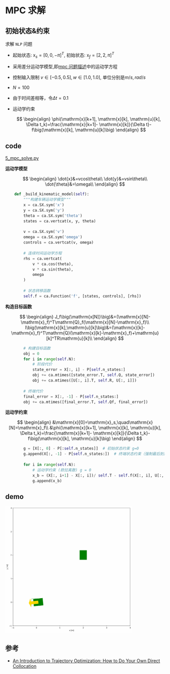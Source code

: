 # MPC 求解

## 初始状态&约束

求解 `NLP` 问题

- 起始状态: $\mathrm{x}_s=[0,0,-\pi]^T$, 初始状态: $\mathrm{x}_f=[2,2,\pi]^T$
- 采用差分运动学模型,即[mpc 问题描述](5.mpc问题描述.md)中的运动学方程
- 控制输入限制 $v\in[-0.5,0.5],w\in[1.0,1.0]$, 单位分别是$m/s,rad/s$
- $N=100$
- 由于时间差相等，令$\Delta t = 0.1$
- 运动学约束

  $$
  \begin{align}
  \phi(\mathrm{x}[k+1], \mathrm{x}[k], \mathrm{u}[k], \Delta t_k)=\frac{\mathrm{x}[k+1]- \mathrm{x}[k]}{\Delta t}-f\big(\mathrm{x}[k], \mathrm{u}[k]\big)
  \end{align}
  $$

## code

[5_mpc_solve.py](code/5_mpc_solve.py)

**运动学模型**

$$
\begin{align}
\dot{x}&=vcos\theta\\
\dot{y}&=vsin\theta\\
\dot{\theta}&=\omega\\
\end{align}
$$

```python
    def _build_kinematic_model(self):
        """构建车辆运动学模型"""
        x = ca.SX.sym('x')
        y = ca.SX.sym('y')
        theta = ca.SX.sym('theta')
        states = ca.vertcat(x, y, theta)

        v = ca.SX.sym('v')
        omega = ca.SX.sym('omega')
        controls = ca.vertcat(v, omega)

        # 连续时间运动学方程
        rhs = ca.vertcat(
            v * ca.cos(theta),
            v * ca.sin(theta),
            omega
        )

        # 状态转移函数
        self.f = ca.Function('f', [states, controls], [rhs])
```

**构造目标函数**

$$
\begin{align}
J_f\big(\mathrm{x[N]}\big)&=(\mathrm{x}[N]-\mathrm{x}_f)^T\mathrm{Q}_f(\mathrm{x}[N]-\mathrm{x}_f)\\
l\big(\mathrm{x}[k],\mathrm{u}[k]\big)&=(\mathrm{x}[k]-\mathrm{x}_f)^T\mathrm{Q}(\mathrm{x}[k]-\mathrm{x}_f)+\mathrm{u}[k]^TR\mathrm{u}[k]\\
\end{align}
$$

```python
        # 构建目标函数
        obj = 0
        for i in range(self.N):
            # 阶段代价
            state_error = X[:, i] - P[self.n_states:]
            obj += ca.mtimes([state_error.T, self.Q, state_error])
            obj += ca.mtimes([U[:, i].T, self.R, U[:, i]])

        # 终端代价
        final_error = X[:, -1] - P[self.n_states:]
        obj += ca.mtimes([final_error.T, self.Qf, final_error])
```

**运动学约束**

$$
\begin{align}
 &\mathrm{x}[0]=\mathrm{x}_s,\quad\mathrm{x}[N]=\mathrm{x}_f\\
&\phi(\mathrm{x}[k+1], \mathrm{x}[k], \mathrm{u}[k], \Delta t_k)=\frac{\mathrm{x}[k+1]- \mathrm{x}[k]}{\Delta t_k}-f\big(\mathrm{x}[k], \mathrm{u}[k]\big)
\end{align}
$$

```python
        g = [X[:, 0] - P[:self.n_states]]  # 初始状态约束 g=0
        g.append(X[:, -1] - P[self.n_states:])  # 终端状态约束（强制最后到达目标）

        for i in range(self.N):
            # 运动学约束 (欧拉离散) g = 0
            x_b = (X[:, i+1] - X[:, i])/ self.T - self.f(X[:, i], U[:, i])
            g.append(x_b)
```

## demo

<img  src="picture/mpc_nlp.gif" width="400" />

## 参考

- [An Introduction to Trajectory Optimization: How to Do Your Own Direct Collocation](https://epubs.siam.org/doi/epdf/10.1137/16M1062569)
